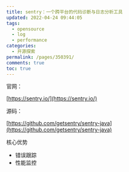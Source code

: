 ```yaml
---
title: sentry：一个跨平台的代码诊断与日志分析工具
updated: 2022-04-24 09:44:05
tags:
  - opensource
  - log
  - performance
categories:
  - 开源探索
permalink: /pages/350391/
comments: true
toc: true
---
```

官网：

[https://sentry.io/](https://sentry.io/)

源码：

[https://github.com/getsentry/sentry-java](https://github.com/getsentry/sentry-java)

核心优势

- 错误跟踪
- 性能监控